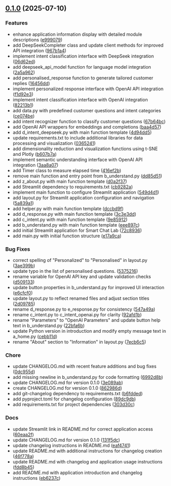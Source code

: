 <!-- insertion marker -->
<a name="0.1.0"></a>

## [0.1.0](https://github.com///compare/814c52306db7adf9e1f48021419593068b2de6af...0.1.0) (2025-07-10)

### Features

- enhance application information display with detailed module descriptions ([e999079](https://github.com///commit/e9990799a5b8089a28c724b6eac1a44a9b3f7eac))
- add DeepSeekCompleter class and update client methods for improved API integration ([967b1a4](https://github.com///commit/967b1a407c6975f2f4e9670cec04fedbc7bd6e68))
- implement intent classification interface with DeepSeek integration ([06d62ed](https://github.com///commit/06d62ed782095382b10eb505f33a3848f10fa875))
- add deepseek_api_model function for language model integration ([2a5a962](https://github.com///commit/2a5a962f54fdb2b0e4765b024997ecc04044fabb))
- add personalised_response function to generate tailored customer replies ([16456dd](https://github.com///commit/16456ddee2eedf14763104d66704134857ecee8d))
- implement personalized response interface with OpenAI API integration ([f1d92e3](https://github.com///commit/f1d92e3437799579135c1d2e38ba577351ab3004))
- implement intent classification interface with OpenAI integration ([82213b1](https://github.com///commit/82213b147bf46503a57066c593479772f8c77e0e))
- add data.py with predefined customer questions and intent categories ([ce074be](https://github.com///commit/ce074becc322340196ef5854ffa3f64bfa30a8f0))
- add intent recognizer function to classify customer questions ([67b64bc](https://github.com///commit/67b64bc2e8d291daafdcb0dfaa8a93af168b93b0))
- add OpenAI API wrappers for embeddings and completions ([baa4d57](https://github.com///commit/baa4d57977d62b548184d98a4e2e57a79a1de539))
- add d_intent_deepseek.py with main function template ([4d94dd5](https://github.com///commit/4d94dd5d3e511c9b4f06dea2f5cc3fa347e0911f))
- update requirements.txt to include additional libraries for data processing and visualization ([0365241](https://github.com///commit/0365241cfc1d1a0457bd3c9a7cb4d0c4b9ff693c))
- add dimensionality reduction and visualization functions using t-SNE and Plotly ([b607b7a](https://github.com///commit/b607b7a3e3be7bd259b6f1f4b2fa76cb46463051))
- implement semantic understanding interface with OpenAI API integration ([3aa8a07](https://github.com///commit/3aa8a072c2e4d8c9ab249c7bcd13b6fc0c43f705))
- add Timer class to measure elapsed time ([416ef2b](https://github.com///commit/416ef2b53dfc98c61ccfcedd3bb0d35c18a9166c))
- remove main function and entry point from b_understand.py ([dd85d51](https://github.com///commit/dd85d517c2935059d6033dbb1a814c2e1ce3e01b))
- add z_about.py with main function template ([d0a2f37](https://github.com///commit/d0a2f37f5ecab420468a28554cb5cf043727a0ee))
- add Streamlit dependency to requirements.txt ([cb9282a](https://github.com///commit/cb9282a49a755f067aa65f3f79e7301fcf86dfc4))
- implement main function to configure Streamlit application ([549d4d1](https://github.com///commit/549d4d1b335df2c19c93424752591859947d6406))
- add layout.py for Streamlit application configuration and navigation ([5a839a1](https://github.com///commit/5a839a1adc728ed16134ebeaf78c1cbe7d4d62bc))
- add helper.py with main function template ([dccbd9f](https://github.com///commit/dccbd9f242693c32b5fd1291d80549dfc86b9df4))
- add d_response.py with main function template ([3c3e3dd](https://github.com///commit/3c3e3dd6358c089fb4b71e2daa14edc22b37dcd7))
- add c_intent.py with main function template ([9e85912](https://github.com///commit/9e859126b093623d1c45cef4b884fc1d9145d91f))
- add b_understand.py with main function template ([eee897c](https://github.com///commit/eee897c695d3d80de576dd0512fed2e6c215bf41))
- add initial Streamlit application for Smart Chat Lab ([72c8936](https://github.com///commit/72c8936183252d37c6be2663ce0be40fe0090b61))
- add main.py with initial function structure ([e17a9ca](https://github.com///commit/e17a9ca3614f1c71001803dfa0ba48760fee5bf7))

### Bug Fixes

- correct spelling of "Personalized" to "Personalised" in layout.py ([3ae399b](https://github.com///commit/3ae399b69fd4901b0280e7bf6aa6afb4ff372aba))
- update typo in the list of personalised questions. ([5375216](https://github.com///commit/5375216249fd0b331ea55c61bda6722c7b2ac4c0))
- rename variable for OpenAI API key and update validation checks ([d509133](https://github.com///commit/d509133a1b308451c97d35ecff9ea0093f89e661))
- update button properties in b_understand.py for improved UI interaction ([e6cfcf0](https://github.com///commit/e6cfcf0892fe984c5a833a1f95b3250ae08e8546))
- update layout.py to reflect renamed files and adjust section titles ([2d09785](https://github.com///commit/2d09785cd4bf4597c55364af3b6272e32a93758b))
- rename d_response.py to e_response.py for consistency ([547a49a](https://github.com///commit/547a49ab14c9b9de19bb65ae7b8a44eebbf98a5e))
- rename c_intent.py to c_intent_openai.py for clarity ([92afd1b](https://github.com///commit/92afd1bbbe88d68662ba35aeee8b5868cd52c754))
- rename "Parameters" to "OpenAI Parameters" and update button help text in b_understand.py ([22bfa6b](https://github.com///commit/22bfa6b04a133a143dc62879eb22756dc9595b99))
- update Python version in introduction and modify empty message text in a_home.py ([cebb11d](https://github.com///commit/cebb11dfe18be392686d92237ab5909f4b697ae1))
- rename "About" section to "Information" in layout.py ([7ecb6c5](https://github.com///commit/7ecb6c5ed735d5a935aa6141c7121c6805523287))

### Chore

- update CHANGELOG.md with recent feature additions and bug fixes ([0dc955d](https://github.com///commit/0dc955d594700a904b5af2441fd1a8ff072f1859))
- add missing newline in b_understand.py for code formatting ([6992d8b](https://github.com///commit/6992d8b0fa4c5dc34cfc771038989f2da931eae5))
- update CHANGELOG.md for version 0.1.0 ([3e089ab](https://github.com///commit/3e089ab03146b9b3e4c8d91ba9147a5f9a48934a))
- create CHANGELOG.md for version 0.1.0 ([862986d](https://github.com///commit/862986dae0c77529c2e954dbd8ff4ad7ab6cc44e))
- add git-changelog dependency to requirements.txt ([b6fdded](https://github.com///commit/b6fdded0b798a539ca75186671a365afa975bd88))
- add pyproject.toml for changelog configuration ([89dc9db](https://github.com///commit/89dc9db3a7f088adb8b55a36f89ff564b00077d6))
- add requirements.txt for project dependencies ([303d30c](https://github.com///commit/303d30c4d83fac5994ecfc8633117b05a3737a5c))

### Docs

- update Streamlit link in README.md for correct application access ([60eaa2f](https://github.com///commit/60eaa2f69deed0f429f14173047e166783dafe05))
- update CHANGELOG.md for version 0.1.0 ([131f5dc](https://github.com///commit/131f5dc7cdaf070409f55954179bc48357e06cbe))
- update changelog instructions in README.md ([eaf4741](https://github.com///commit/eaf4741e34bec9a757d3373d5c24965fa9ed7836))
- update README.md with additional instructions for changelog creation ([46f778a](https://github.com///commit/46f778a337edd335f4a5481a26a6780f1c77c4fb))
- update README.md with changelog and application usage instructions ([fdd8b45](https://github.com///commit/fdd8b45e48ab4baea720f0b0d72aafd32eadd6a1))
- add README.md with application introduction and changelog instructions ([eb6237c](https://github.com///commit/eb6237c64e02b84e7f3b678b299ee4b811d629be))

